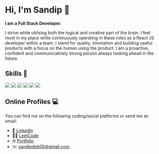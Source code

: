 # Hi, I'm Sandip 👋

<strong>I am a Full Stack Developer.</strong>

I strive while utilising both the logical and creative part of the brain. I feel most in my place while continuously operating in these roles as a React JS developer within a team. I stand for quality, innovation and building useful products with a focus on the human using the product. I am a proactive, confident and communicatively strong person always looking ahead in the future.

## Skills 🎯
![](https://img.shields.io/badge/JavaScript-yellow)
![](https://img.shields.io/badge/React-%230269A4)
![](https://img.shields.io/badge/Redux-%23593d88)
![](https://img.shields.io/badge/Next-%23111111)
![](https://img.shields.io/badge/java-red)
![](https://img.shields.io/badge/Git-orange)

## Online Profiles 💻
You can find me on the following coding/social platforms or send me an email:
* 👔 [LinkedIn](https://www.linkedin.com/in/sandip-deb-8b76b2157/)
* 👨‍💻 [LeetCode](https://leetcode.com/Sandip_Deb/)
* 🌐 [Portfolio](https://sandipdeb.vercel.app/)
* ✉️ [sandipdeb05@gmail.com](mailto:sandipdeb05@gmail.com)
